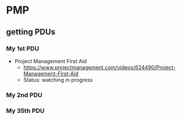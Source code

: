 # PMP

## getting PDUs

### My 1st PDU
- Project Management First Aid
  - https://www.projectmanagement.com/videos/624490/Project-Management-First-Aid
  - Status: watching in progress

### My 2nd PDU

### My 35th PDU


